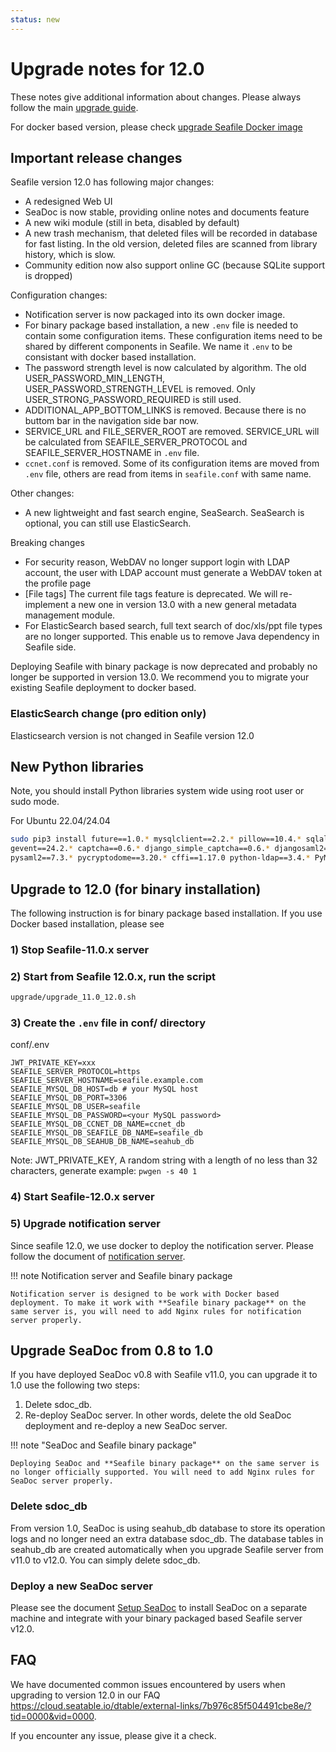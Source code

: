 ```yaml
---
status: new
---
```


# Upgrade notes for 12.0

These notes give additional information about changes.
Please always follow the main [upgrade guide](./upgrade.md).

For docker based version, please check [upgrade Seafile Docker image](./upgrade_docker.md)

## Important release changes

Seafile version 12.0 has following major changes:

* A redesigned Web UI
* SeaDoc is now stable, providing online notes and documents feature
* A new wiki module (still in beta, disabled by default)
* A new trash mechanism, that deleted files will be recorded in database for fast listing. In the old version, deleted files are scanned from library history, which is slow.
* Community edition now also support online GC (because SQLite support is dropped)


Configuration changes:

* Notification server is now packaged into its own docker image.
* For binary package based installation, a new `.env` file is needed to contain some configuration items. These configuration items need to be shared by different components in Seafile. We name it `.env` to be consistant with docker based installation.
* The password strength level is now calculated by algorithm. The old USER_PASSWORD_MIN_LENGTH, USER_PASSWORD_STRENGTH_LEVEL is removed. Only USER_STRONG_PASSWORD_REQUIRED is still used.
* ADDITIONAL_APP_BOTTOM_LINKS is removed. Because there is no buttom bar in the navigation side bar now.
* SERVICE_URL and FILE_SERVER_ROOT are removed. SERVICE_URL will be calculated from SEAFILE_SERVER_PROTOCOL and SEAFILE_SERVER_HOSTNAME in `.env` file.
* `ccnet.conf` is removed. Some of its configuration items are moved from `.env` file, others are read from items in `seafile.conf` with same name.

Other changes:

* A new lightweight and fast search engine, SeaSearch. SeaSearch is optional, you can still use ElasticSearch.


Breaking changes

* For security reason, WebDAV no longer support login with LDAP account, the user with LDAP account must generate a WebDAV token at the profile page
* [File tags] The current file tags feature is deprecated. We will re-implement a new one in version 13.0 with a new general metadata management module.
* For ElasticSearch based search, full text search of doc/xls/ppt file types are no longer supported. This enable us to remove Java dependency in Seafile side.


Deploying Seafile with binary package is now deprecated and probably no longer be supported in version 13.0. We recommend you to migrate your existing Seafile deployment to docker based.


### ElasticSearch change (pro edition only)

Elasticsearch version is not changed in Seafile version 12.0

## New Python libraries

Note, you should install Python libraries system wide using root user or sudo mode.

For Ubuntu 22.04/24.04

```sh
sudo pip3 install future==1.0.* mysqlclient==2.2.* pillow==10.4.* sqlalchemy==2.0.* \
gevent==24.2.* captcha==0.6.* django_simple_captcha==0.6.* djangosaml2==1.9.* \
pysaml2==7.3.* pycryptodome==3.20.* cffi==1.17.0 python-ldap==3.4.* PyMuPDF==1.24.*
```

## Upgrade to 12.0 (for binary installation)

The following instruction is for binary package based installation. If you use Docker based installation, please see [](./upgrade_docker.md)

### 1) Stop Seafile-11.0.x server

### 2) Start from Seafile 12.0.x, run the script

```sh
upgrade/upgrade_11.0_12.0.sh
```

### 3) Create the `.env` file in conf/ directory

conf/.env

```env
JWT_PRIVATE_KEY=xxx
SEAFILE_SERVER_PROTOCOL=https
SEAFILE_SERVER_HOSTNAME=seafile.example.com
SEAFILE_MYSQL_DB_HOST=db # your MySQL host
SEAFILE_MYSQL_DB_PORT=3306
SEAFILE_MYSQL_DB_USER=seafile
SEAFILE_MYSQL_DB_PASSWORD=<your MySQL password>
SEAFILE_MYSQL_DB_CCNET_DB_NAME=ccnet_db
SEAFILE_MYSQL_DB_SEAFILE_DB_NAME=seafile_db
SEAFILE_MYSQL_DB_SEAHUB_DB_NAME=seahub_db
```

Note: JWT_PRIVATE_KEY, A random string with a length of no less than 32 characters, generate example: `pwgen -s 40 1`

### 4) Start Seafile-12.0.x server

### 5) Upgrade notification server

Since seafile 12.0, we use docker to deploy the notification server. Please follow the document of [notification server](../extension/notification-server.md).

!!! note Notification server and Seafile binary package

    Notification server is designed to be work with Docker based deployment. To make it work with **Seafile binary package** on the same server is, you will need to add Nginx rules for notification server properly.


## Upgrade SeaDoc from 0.8 to 1.0

If you have deployed SeaDoc v0.8 with Seafile v11.0, you can upgrade it to 1.0 use the following two steps:

1. Delete sdoc_db.
2. Re-deploy SeaDoc server. In other words, delete the old SeaDoc deployment and re-deploy a new SeaDoc server.

!!! note "SeaDoc and Seafile binary package"

    Deploying SeaDoc and **Seafile binary package** on the same server is no longer officially supported. You will need to add Nginx rules for SeaDoc server properly.


### Delete sdoc_db

From version 1.0, SeaDoc is using seahub_db database to store its operation logs and no longer need an extra database sdoc_db. The database tables in seahub_db are created automatically when you upgrade Seafile server from v11.0 to v12.0. You can simply delete sdoc_db.

### Deploy a new SeaDoc server

Please see the document [Setup SeaDoc](../extension/setup_seadoc.md) to install SeaDoc on a separate machine and integrate with your binary packaged based Seafile server v12.0.


## FAQ

We have documented common issues encountered by users when upgrading to version 12.0 in our FAQ <https://cloud.seatable.io/dtable/external-links/7b976c85f504491cbe8e/?tid=0000&vid=0000>.

If you encounter any issue, please give it a check.
